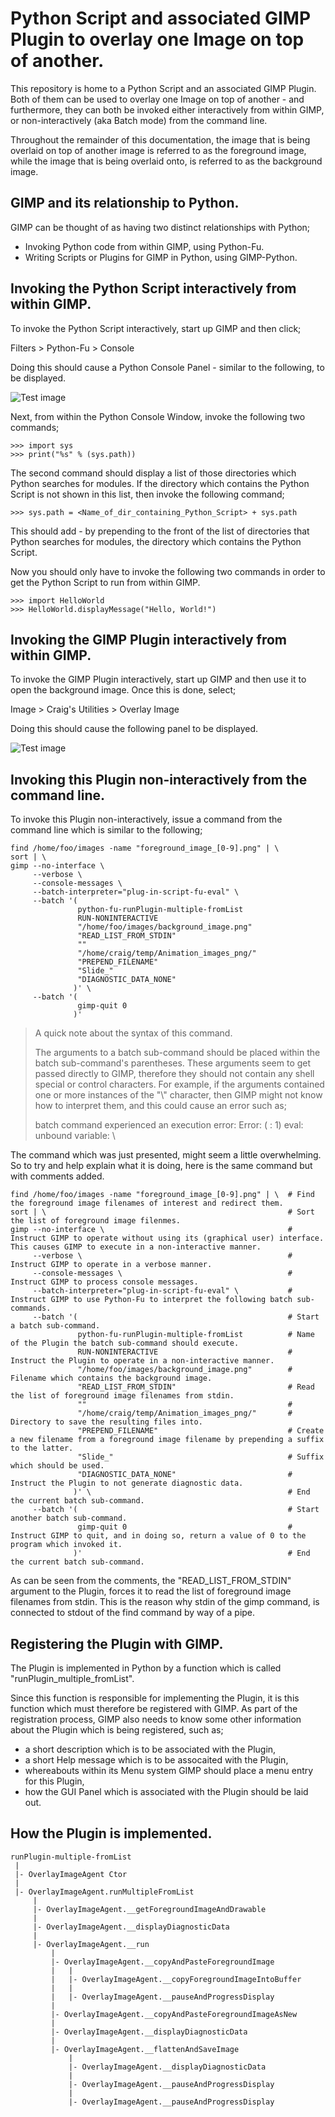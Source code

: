Python Script and associated GIMP Plugin to overlay one Image on top of another.
================================================================================

This repository is home to a Python Script and an associated GIMP Plugin. Both of them can be used to overlay one Image on top of another - and furthermore,
they can both be invoked either interactively from within GIMP, or non-interactively (aka Batch mode) from the command line.

Throughout the remainder of this documentation, the image that is being overlaid on top of another image is referred to as the foreground image, while
the image that is being overlaid onto, is referred to as the background image.


GIMP and its relationship to Python.
------------------------------------

GIMP can be thought of as having two distinct relationships with Python;

+ Invoking Python code from within GIMP, using Python-Fu.
+ Writing Scripts or Plugins for GIMP in Python, using GIMP-Python.

Invoking the Python Script interactively from within GIMP.
----------------------------------------------------------

To invoke the Python Script interactively, start up GIMP and then click;

  Filters > Python-Fu > Console

Doing this should cause a Python Console Panel - similar to the following, to be displayed.

![Test image](/images/Panel_Python-Fu.png "GIMP's Python-Fu Console Panel")

Next, from within the Python Console Window, invoke the following two commands;

	>>> import sys
	>>> print("%s" % (sys.path))

The second command should display a list of those directories which Python searches for modules. If the directory which contains
the Python Script is not shown in this list, then invoke the following command;

	>>> sys.path = <Name_of_dir_containing_Python_Script> + sys.path

This should add - by prepending to the front of the list of directories that Python searches for modules, the directory which contains
the Python Script.

Now you should only have to invoke the following two commands in order to get the Python Script to run from within GIMP.

	>>> import HelloWorld
	>>> HelloWorld.displayMessage("Hello, World!")


Invoking the GIMP Plugin interactively from within GIMP.
--------------------------------------------------------

To invoke the GIMP Plugin interactively, start up GIMP and then use it to open the background image. Once this is done, select;

  Image > Craig's Utilities > Overlay Image

Doing this should cause the following panel to be displayed. 

![Test image](/images/Panel.png "Panel displayed by the Image Overlay Plugin")


Invoking this Plugin non-interactively from the command line.
-------------------------------------------------------------

To invoke this Plugin non-interactively, issue a command from the command line which is similar to the following;

	find /home/foo/images -name "foreground_image_[0-9].png" | \
	sort | \
	gimp --no-interface \
	     --verbose \
	     --console-messages \
	     --batch-interpreter="plug-in-script-fu-eval" \
	     --batch '(
	               python-fu-runPlugin-multiple-fromList
	               RUN-NONINTERACTIVE
	               "/home/foo/images/background_image.png"
	               "READ_LIST_FROM_STDIN"
	               ""
	               "/home/craig/temp/Animation_images_png/"
	               "PREPEND_FILENAME"
	               "Slide_"
	               "DIAGNOSTIC_DATA_NONE"
	              )' \
	     --batch '(
	               gimp-quit 0
	              )'

> A quick note about the syntax of this command.
>
> The arguments to a batch sub-command should be placed within the batch sub-command's parentheses. These arguments seem to get passed directly to
> GIMP, therefore they should not contain any shell special or control characters. For example, if the arguments contained one or more instances of the "\\"
> character, then GIMP might not know how to interpret them, and this could cause an error such as;
>
> batch command experienced an execution error:
> Error: ( : 1) eval: unbound variable: \

The command which was just presented, might seem a little overwhelming. So to try and help explain what it is doing, here is the same command but with comments added.

	find /home/foo/images -name "foreground_image_[0-9].png" | \  # Find the foreground image filenames of interest and redirect them.
	sort | \                                                      # Sort the list of foreground image filenmes.
	gimp --no-interface \                                         # Instruct GIMP to operate without using its (graphical user) interface. This causes GIMP to execute in a non-interactive manner.
	     --verbose \                                              # Instruct GIMP to operate in a verbose manner.
	     --console-messages \                                     # Instruct GIMP to process console messages.
	     --batch-interpreter="plug-in-script-fu-eval" \           # Instruct GIMP to use Python-Fu to interpret the following batch sub-commands.
	     --batch '(                                               # Start a batch sub-command.
	               python-fu-runPlugin-multiple-fromList          # Name of the Plugin the batch sub-command should execute.
	               RUN-NONINTERACTIVE                             # Instruct the Plugin to operate in a non-interactive manner.
	               "/home/foo/images/background_image.png"        # Filename which contains the background image.
	               "READ_LIST_FROM_STDIN"                         # Read the list of foreground image filenames from stdin.
	               ""                                             #
	               "/home/craig/temp/Animation_images_png/"       # Directory to save the resulting files into.
	               "PREPEND_FILENAME"                             # Create a new filename from a foreground image filename by prepending a suffix to the latter.
	               "Slide_"                                       # Suffix which should be used.
	               "DIAGNOSTIC_DATA_NONE"                         # Instruct the Plugin to not generate diagnostic data.
	              )' \                                            # End the current batch sub-command.
	     --batch '(                                               # Start another batch sub-command.
	               gimp-quit 0                                    # Instruct GIMP to quit, and in doing so, return a value of 0 to the program which invoked it.
	              )'                                              # End the current batch sub-command. 

As can be seen from the comments, the "READ_LIST_FROM_STDIN" argument to the Plugin, forces it to read the list of foreground image filenames from stdin. This is
the reason why stdin of the gimp command, is connected to stdout of the find command by way of a pipe.


Registering the Plugin with GIMP.
---------------------------------

The Plugin is implemented in Python by a function which is called "runPlugin_multiple_fromList".

Since this function is responsible for implementing the Plugin, it is this function which must therefore be registered with GIMP. As part of the registration
process, GIMP also needs to know some other information about the Plugin which is being registered, such as;

- a short description which is to be associated with the Plugin,
- a short Help message which is to be assocaited with the Plugin,
- whereabouts within its Menu system GIMP should place a menu entry for this Plugin,
- how the GUI Panel which is associated with the Plugin should be laid out.


How the Plugin is implemented.
------------------------------

	runPlugin-multiple-fromList
	 |
	 |- OverlayImageAgent Ctor
	 |
	 |- OverlayImageAgent.runMultipleFromList
	     |
	     |- OverlayImageAgent.__getForegroundImageAndDrawable
	     |
	     |- OverlayImageAgent.__displayDiagnosticData
	     |
	     |- OverlayImageAgent.__run
	         |
	         |- OverlayImageAgent.__copyAndPasteForegroundImage
	         |   |
	         |   |- OverlayImageAgent.__copyForegroundImageIntoBuffer
	         |   |
	         |   |- OverlayImageAgent.__pauseAndProgressDisplay
	         |
	         |- OverlayImageAgent.__copyAndPasteForegroundImageAsNew
	         |
	         |- OverlayImageAgent.__displayDiagnosticData
	         |
	         |- OverlayImageAgent.__flattenAndSaveImage
	             |
	             |- OverlayImageAgent.__displayDiagnosticData
	             |
	             |- OverlayImageAgent.__pauseAndProgressDisplay
	             |
	             |- OverlayImageAgent.__pauseAndProgressDisplay
